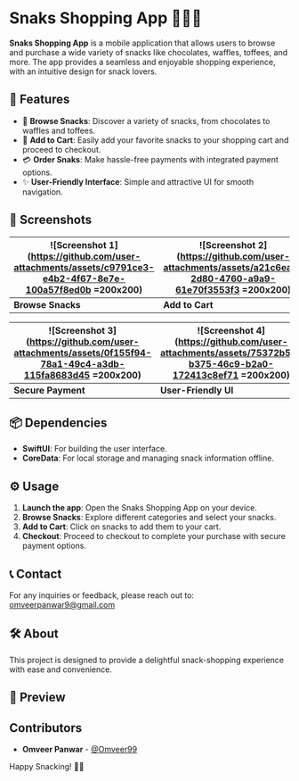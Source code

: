 # Snaks Shopping App 🍫🍬🍭

**Snaks Shopping App** is a mobile application that allows users to browse and purchase a wide variety of snacks like chocolates, waffles, toffees, and more. The app provides a seamless and enjoyable shopping experience, with an intuitive design for snack lovers.

## 🌟 Features
- 🍫 **Browse Snacks**: Discover a variety of snacks, from chocolates to waffles and toffees.
- 🛒 **Add to Cart**: Easily add your favorite snacks to your shopping cart and proceed to checkout.
- 💳 **Order Snaks**: Make hassle-free payments with integrated payment options.
- ✨ **User-Friendly Interface**: Simple and attractive UI for smooth navigation.

## 📸 Screenshots
| ![Screenshot 1](https://github.com/user-attachments/assets/c9791ce3-e4b2-4f67-8e7e-100a57f8ed0b =200x200) | ![Screenshot 2](https://github.com/user-attachments/assets/a21c6ea3-2d80-4760-a9a9-61e70f3553f3 =200x200) |  
|---|---|  
| **Browse Snacks** | **Add to Cart** |  

| ![Screenshot 3](https://github.com/user-attachments/assets/0f155f94-78a1-49c4-a3db-115fa8683d45 =200x200) | ![Screenshot 4](https://github.com/user-attachments/assets/75372b52-b375-46c9-b2a0-172413c8ef71 =200x200) |  
|---|---|  
| **Secure Payment** | **User-Friendly UI** |  

## 📦 Dependencies
- **SwiftUI**: For building the user interface.
- **CoreData**: For local storage and managing snack information offline.


## ⚙️ Usage
1. **Launch the app**: Open the Snaks Shopping App on your device.
2. **Browse Snacks**: Explore different categories and select your snacks.
3. **Add to Cart**: Click on snacks to add them to your cart.
4. **Checkout**: Proceed to checkout to complete your purchase with secure payment options.

## 📞 Contact
For any inquiries or feedback, please reach out to: omveerpanwar9@gmail.com

## 🛠️ About
This project is designed to provide a delightful snack-shopping experience with ease and convenience.

## 🎥 Preview


## Contributors
- **Omveer Panwar** - [@Omveer99](https://github.com/Omveer99)


Happy Snacking! 🍪🎉
